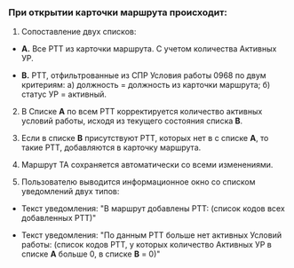 ### При открытии карточки маршрута происходит:

 1. Сопоставление двух списков:

  - **A.** Все РТТ из карточки маршрута. С учетом количества Активных УР.

  - **B.** РТТ, отфильтрованные из СПР Условия работы 0968 по двум критериям: а) должность = должность из карточки маршрута; б) статус УР = активный.

 2. В Списке **А** по всем РТТ корректируется количество  активных условий работы, исходя из текущего состояния списка **B**.

 3. Если в списке **B** присутствуют РТТ, которых нет в с списке **A**, то такие РТТ, добавляются в карточку маршрута.

 4. Маршрут ТА сохраняется автоматически со всеми изменениями.

 5. Пользователю выводится информационное окно со списком уведомлений двух типов:

  - Текст уведомления: "В маршрут добавлены РТТ: (список кодов всех добавленных РТТ)"

  - Текст уведомления: "По данным РТТ больше нет активных Условий работы: (список кодов РТТ, у которых количество Активных УР в списке **А** больше 0, в списке **В** = 0)"
